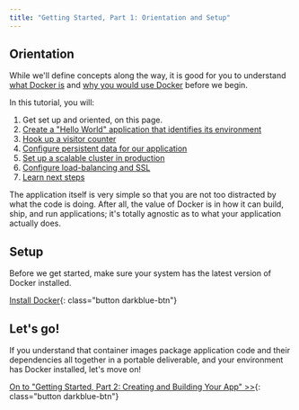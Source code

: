 ```yaml
---
title: "Getting Started, Part 1: Orientation and Setup"
---
```


## Orientation

While we'll define concepts along the way, it is good for you to
understand [what Docker is](#WHATDOCKER) and [why you would use
Docker](#WHYDOCKER) before we begin.

In this tutorial, you will:

1. Get set up and oriented, on this page.
2. [Create a "Hello World" application that identifies its environment](part2.md)
3. [Hook up a visitor counter](part3.md)
4. [Configure persistent data for our application](part4.md)
5. [Set up a scalable cluster in production](part5.md)
6. [Configure load-balancing and SSL](part6.md)
7. [Learn next steps](part7.md)

The application itself is very simple so that you are not too distracted by
what the code is doing. After all, the value of Docker is in how it can build,
ship, and run applications; it's totally agnostic as to what your application
actually does.

## Setup

Before we get started, make sure your system has the latest version of Docker
installed.

[Install Docker](/engine/installation/index.md){: class="button darkblue-btn"}

## Let's go!

If you understand that container images package application code and their
dependencies all together in a portable deliverable, and your environment has
Docker installed, let's move on!

[On to "Getting Started, Part 2: Creating and Building Your App" >>](part2.md){: class="button darkblue-btn"}

